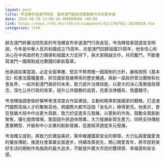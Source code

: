 ```yaml
---
layout: post
title: 岑浩輝參選澳門特首　冀將澳門建設得更繁榮令市民更幸福
date: 2024-08-28 11:09:44.000000000 +08:00
link: https://news.rthk.hk/rthk/ch/component/k2/1767952-20240828.htm
categories: rthk
---
```


辭去澳門終審法院院長的岑浩輝宣布參選澳門行政長官。岑浩輝發表競選宣言時說，今年是中華人民共和國成立75周年，亦是澳門回歸祖國25周年，他有信心和決心在中央政府有力領導和祖國大力支持下，與大家精誠合作，共同奮鬥，不斷書寫澳門一國兩制成功實踐的嶄新篇章。

他承諾如果當選，必定全面準確、堅定不移貫徹一國兩制的方針，嚴格按照《基本法》和憲法履職盡責，抓住國家發展帶來的歷史機遇，與新一屆政府管治團隊和社會各界，一起共創澳門美好的未來，致力提升治理效能，以更大的決心落實施政理念，深化公共行政的改革，提升公共服務的品質，完善法律體系，恪盡職守。

岑浩輝強調會做好橫琴粵澳深度合作區建設，主動和精準對接國家的戰略，打造澳門國際高端人才的集聚高地，將國際大都市這個「金名片」擦得更亮。他表示，會在發展大局中作出更大貢獻，致力於促進多元發展，以更新的作為，鼓勵全面創新聚焦，優化營商環境，鞏固提升旅遊休閒業，大力發展新質生產力，同時支持傳統產業轉型、升級和中小企業的創新發展，促進經濟適度多元發展。

岑浩輝又提到，將致力於建設美好，築牢維護國家安全的屏障，大力弘揚愛國愛澳的優良傳統，推進社會事業全面進步，持續改善民生，關心關愛青年，將市民對美好生活的期盼作為施政的最大追求，不斷提升廣大市民的獲得感、幸福感和安全感。
